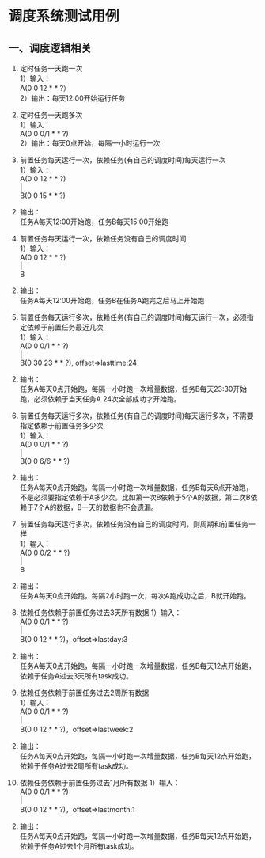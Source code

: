 # 调度系统测试用例

## 一、调度逻辑相关

1. 定时任务一天跑一次    
1）输入：  
    A(0 0 12 * * ?）  
2）输出：每天12:00开始运行任务

2. 定时任务一天跑多次  
1）输入：  
    A(0 0 0/1 * * ?)  
2）输出：每天0点开始，每隔一小时运行一次

3. 前置任务每天运行一次，依赖任务(有自己的调度时间)每天运行一次  
1）输入：  
   A(0 0 12 * * ?)  
   |   
   B(0 0 15 * * ?)  
2) 输出：  
   任务A每天12:00开始跑，任务B每天15:00开始跑
   
4. 前置任务每天运行一次，依赖任务没有自己的调度时间   
1）输入：  
   A(0 0 12 * * ?)  
   |   
   B  
2) 输出：  
   任务A每天12:00开始跑，任务B在任务A跑完之后马上开始跑
   
5. 前置任务每天运行多次，依赖任务(有自己的调度时间)每天运行一次，必须指定依赖于前置任务最近几次  
1）输入：  
   A(0 0 0/1 * * ?)  
   |   
   B(0 30 23 * * ?), offset=>lasttime:24   
2) 输出：  
   任务A每天0点开始跑，每隔一小时跑一次增量数据，任务B每天23:30开始跑，必须依赖于当天任务A 24次全部成功才开始跑。
   
6. 前置任务每天运行多次，依赖任务(有自己的调度时间)每天运行多次，不需要指定依赖于前置任务多少次  
1）输入：  
   A(0 0 0/1 * * ?)  
   |  
   B(0 0 6/6 * * ?)   
2) 输出：  
   任务A每天0点开始跑，每隔一小时跑一次增量数据，任务B每天6点开始跑，不是必须要指定依赖于A多少次。比如第一次B依赖于5个A的数据，第二次B依赖于7个A的数据，B一天的数据也不会遗漏。
   
7. 前置任务每天运行多次，依赖任务没有自己的调度时间，则周期和前置任务一样  
1）输入：  
   A(0 0 0/2 * * ?)  
   |  
   B   
2) 输出：  
   任务A每天0点开始跑，每隔2小时跑一次，每次A跑成功之后，B就开始跑。
   
8. 依赖任务依赖于前置任务过去3天所有数据
1）输入：  
   A(0 0 0/1 * * ?)   
   |  
   B(0 0 12 * * ?)，offset=>lastday:3   
2) 输出：  
   任务A每天0点开始跑，每隔一小时跑一次增量数据，任务B每天12点开始跑，依赖于任务A过去3天所有task成功。
   
9. 依赖任务依赖于前置任务过去2周所有数据  
1）输入：  
   A(0 0 0/1 * * ?)  
   |  
   B(0 0 12 * * ?)，offset=>lastweek:2    
2) 输出：  
   任务A每天0点开始跑，每隔一小时跑一次增量数据，任务B每天12点开始跑，依赖于任务A过去2周所有task成功。
   
10. 依赖任务依赖于前置任务过去1月所有数据
1）输入：  
   A(0 0 0/1 * * ?)  
   |     
   B(0 0 12 * * ?)，offset=>lastmonth:1  
2) 输出：  
   任务A每天0点开始跑，每隔一小时跑一次增量数据，任务B每天12点开始跑，依赖于任务A过去1个月所有task成功。


